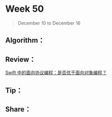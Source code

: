 # Week 50

> December 10 to December 16

## Algorithm：


## Review：
[Swift 中的面向协议编程：是否优于面向对象编程？](https://swift.gg/2018/12/03/pop-vs-oop/)

## Tip：


## Share：